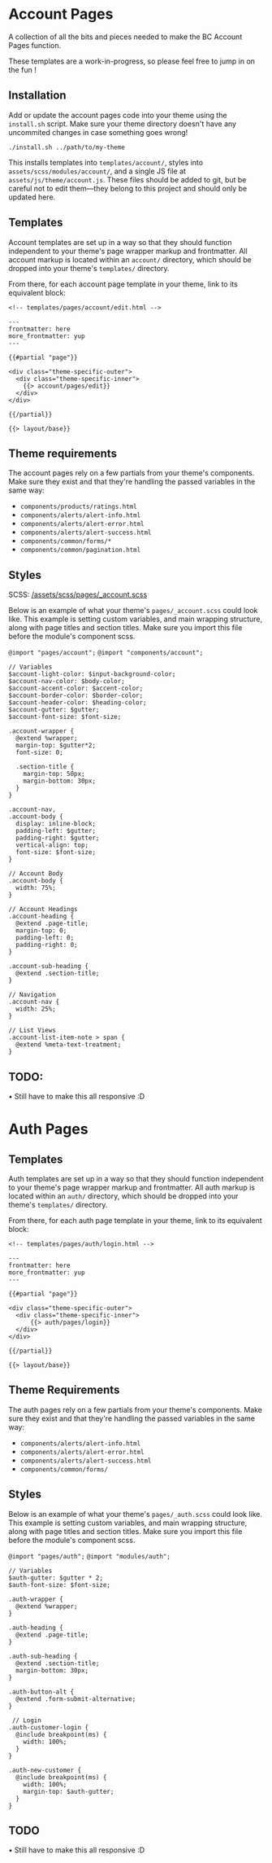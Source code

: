 # Account Pages

A collection of all the bits and pieces needed to make the BC Account Pages function.

These templates are a work-in-progress, so please feel free to jump in on the fun !

## Installation

Add or update the account pages code into your theme using the `install.sh` script. Make sure your theme directory doesn't have any uncommited changes in case something goes wrong!

```
./install.sh ../path/to/my-theme
```

This installs templates into `templates/account/`, styles into `assets/scss/modules/account/`, and a single JS file at `assets/js/theme/account.js`. These files should be added to git, but be careful not to edit them—they belong to this project and should only be updated here.

## Templates

Account templates are set up in a way so that they should function independent to your theme's page wrapper markup and frontmatter. All account markup is located within an `account/` directory, which should be dropped into your theme's `templates/` directory.

From there, for each account page template in your theme, link to its equivalent block:

```
<!-- templates/pages/account/edit.html -->

---
frontmatter: here
more_frontmatter: yup
---

{{#partial "page"}}

<div class="theme-specific-outer">
  <div class="theme-specific-inner">
    {{> account/pages/edit}}
  </div>
</div>

{{/partial}}

{{> layout/base}}

```

## Theme requirements
The account pages rely on a few partials from your theme's components. Make sure they exist and that they're handling the passed variables in the same way:

- `components/products/ratings.html`
- `components/alerts/alert-info.html`
- `components/alerts/alert-error.html`
- `components/alerts/alert-success.html`
- `components/common/forms/*`
- `components/common/pagination.html`

## Styles

SCSS: [/assets/scss/pages/_account.scss](/assets/scss/pages/_account.scss)

Below is an example of what your theme's `pages/_account.scss` could look like. This example is setting custom variables, and main wrapping structure, along with page titles and section titles. Make sure you import this file before the module's component scss.

`@import "pages/account";`
`@import "components/account";`

```
// Variables
$account-light-color: $input-background-color;
$account-nav-color: $body-color;
$account-accent-color: $accent-color;
$account-border-color: $border-color;
$account-header-color: $heading-color;
$account-gutter: $gutter;
$account-font-size: $font-size;

.account-wrapper {
  @extend %wrapper;
  margin-top: $gutter*2;
  font-size: 0;

  .section-title {
    margin-top: 50px;
    margin-bottom: 30px;
  }
}

.account-nav,
.account-body {
  display: inline-block;
  padding-left: $gutter;
  padding-right: $gutter;
  vertical-align: top;
  font-size: $font-size;
}

// Account Body
.account-body {
  width: 75%;
}

// Account Headings
.account-heading {
  @extend .page-title;
  margin-top: 0;
  padding-left: 0;
  padding-right: 0;
}

.account-sub-heading {
  @extend .section-title;
}

// Navigation
.account-nav {
  width: 25%;
}

// List Views
.account-list-item-note > span {
  @extend %meta-text-treatment;
}
```

## TODO:

• Still have to make this all responsive :D


# Auth Pages

## Templates

Auth templates are set up in a way so that they should function independent to your theme's page wrapper markup and frontmatter. All auth markup is located within an `auth/` directory, which should be dropped into your theme's `templates/` directory. 

From there, for each auth page template in your theme, link to its equivalent block:

```
<!-- templates/pages/auth/login.html -->

---
frontmatter: here
more_frontmatter: yup
---

{{#partial "page"}}

<div class="theme-specific-outer">
  <div class="theme-specific-inner">
      {{> auth/pages/login}}
  </div>
</div>

{{/partial}}

{{> layout/base}}

```


## Theme Requirements

The auth pages rely on a few partials from your theme's components. Make sure they exist and that they're handling the passed variables in the same way:

- `components/alerts/alert-info.html`
- `components/alerts/alert-error.html`
- `components/alerts/alert-success.html`
- `components/common/forms/`


## Styles

Below is an example of what your theme's `pages/_auth.scss` could look like. This example is setting custom variables, and main wrapping structure, along with page titles and section titles. Make sure you import this file before the module's component scss.

`@import "pages/auth";`
`@import "modules/auth";`

```
// Variables
$auth-gutter: $gutter * 2;
$auth-font-size: $font-size;

.auth-wrapper {
  @extend %wrapper;
}

.auth-heading {
  @extend .page-title;
}

.auth-sub-heading {
  @extend .section-title;
  margin-bottom: 30px;
}

.auth-button-alt {
  @extend .form-submit-alternative;
}

 // Login
.auth-customer-login {
  @include breakpoint(ms) {
    width: 100%;
  }
}

.auth-new-customer {
  @include breakpoint(ms) {
    width: 100%;
    margin-top: $auth-gutter;
  }
}
```


## TODO

• Still have to make this all responsive :D

